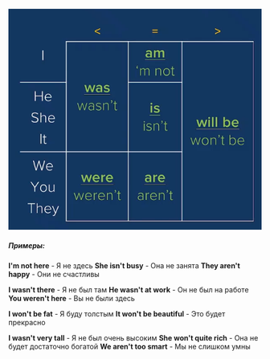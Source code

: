 ![to be negative](/_media/images/to-be-negative.png)
##### Примеры:

**I'm not here** - Я не здесь
**She isn't busy** - Она не занята 
**They aren't happy** - Они не счастливы

**I wasn't there** - Я не был там
**He wasn't at work** - Он не был на работе
**You weren't here** - Вы не были здесь

**I won't be fat** - Я буду толстым
**It won't be beautiful** - Это будет прекрасно

**I wasn't very tall** - Я не был очень высоким
**She won't quite rich** - Она не будет достаточно богатой
**We aren't too smart** - Мы не слишком умны